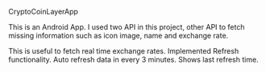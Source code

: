 CryptoCoinLayerApp

This is an Android App. I used two API in this project, other API to fetch missing information such as icon image, name and exchange rate. 

This is useful to fetch real time exchange rates.
Implemented Refresh functionality. 
Auto refresh data in every 3 minutes.
Shows last refresh time.
